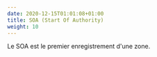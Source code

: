 ```yaml
---
date: 2020-12-15T01:01:08+01:00
title: SOA (Start Of Authority)
weight: 10
---
```


Le SOA est le premier enregistrement d'une zone.
